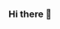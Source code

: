 ### Hi there 👋

<!--
**Fortovaya/Fortovaya** is a ✨ _special_ ✨ repository because its `README.md` (this file) appears on your GitHub profile.

Here are some ideas to get you started:

Привет! Я новый в мире iOS разработки и недавно завершила курс по основам. Моя цель - стать опытным iOS разработчиком и создавать качественные мобильные приложения.

Мои навыки включают в себя знание языка Swift, опыт работы с Xcode, умение решать задачи с помощью UIKit.

Во время обучения я работала над несколькими проектами, включая приложение для учета личных финансов и игру-головоломку. 

В будущем я планирую участвовать в профессиональных проектах, развивать свои навыки и делиться знаниями с сообществом разработчиков.

Связаться со мной можно по адресу wilov@yandex.ru. Буду рада новым знакомствам и возможностям в мире iOS разработки!

